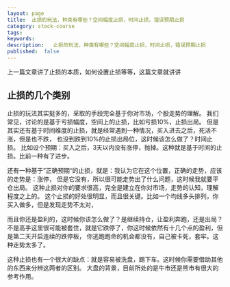 ```yaml
---
layout: page
title:  止损的玩法，种类有哪些？空间幅度止损，时间止损，错误预期止损
category: stock-course
tags:
keywords:
description:   止损的玩法，种类有哪些？空间幅度止损，时间止损，错误预期止损
published:  false
---
```



上一篇文章讲了止损的本质，如何设置止损等等，这篇文章就讲讲

## 止损的几个类别
止损的玩法其实挺多的，采取的手段完全基于你对市场，个股走势的理解。
我们常见，讨论的是基于亏损幅度，空间上的止损，比如亏损10%，止损出局。
但是其实还有基于时间维度的止损，就是经常遇到一种情况，买入进去之后，死活不涨，但是也不跌，
也没到跌到10%的止损出局位，这时候该怎么做了？时间止损。
比如设个预期：买入之后，3天以内没有涨停，抛掉。这种就是基于时间的止损。比前一种有了进步。

还有一种基于”正确预期“的止损，就是：我认为它在这个位置，正确的走势，应该的走势是：涨停，
但是它没有，所以很可能走势出了什么问题，这时候我就要平仓出局。
这种止损对你的要求很高，完全是建立在你对市场，走势的认知，理解程度之上的。
这个止损的好处很明显，而且很关键。比如一个均线多头排列，你买入做多，但是发现走势不太对，

而且你还是盈利的，这时候你该怎么做了？是继续持仓，让盈利奔跑，还是出局？
不是高手这里很可能被套住，就是它跌停了，你这时候依然有十几个点的盈利，但是第二天开启连续的跌停板，
你逃跑跑命的机会都没有，自己被卡死，套牢。这种走势太多了。

这种止损也有一个很大的缺点：就是容易被洗盘，踢下车。这时候你需要借助其他的东西来分辨这两者的区别。
大盘的背景，目前所处的是牛市还是熊市有很大的参考作用。